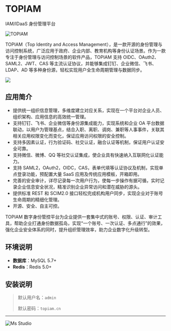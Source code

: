 # TOPIAM

IAM/IDaaS 身份管理平台

![TOPIAM](https://file.lifebus.top/imgs/topiam_ce_cover.png)

TOPIAM（Top Identity and Access Management），是一款开源的身份管理与访问控制系统，广泛应用于政府、企业内部、教育机构等身份认证场景。作为一款专注于身份管理与访问控制场景的软件产品，TOPIAM
支持 OIDC、OAuth2、SAML2、JWT、CAS 等主流认证协议，并能够集成钉钉、企业微信、飞书、LDAP、AD 等多种身份源，轻松实现用户全生命周期管理与数据同步。

![](https://img.shields.io/badge/%E6%96%B0%E7%96%86%E8%90%8C%E6%A3%AE%E8%BD%AF%E4%BB%B6%E5%BC%80%E5%8F%91%E5%B7%A5%E4%BD%9C%E5%AE%A4-%E6%8F%90%E4%BE%9B%E6%8A%80%E6%9C%AF%E6%94%AF%E6%8C%81-blue)

## 应用简介

+ 提供统一组织信息管理，多维度建立对应关系，实现在一个平台对企业人员、组织架构、应用信息的高效统一管理。
+ 支持钉钉、飞书、企业微信等身份源集成能力，实现系统和企业 OA
  平台数据联动，以用户为管理基点，结合入职、离职、调岗、兼职等人事事件，关联其相关应用权限变化而变化，保证应用访问权限的安全控制。
+ 支持多因素认证，行为验证码、社交认证，融合认证等机制，保证用户认证安全可靠。
+ 支持微信、微博、QQ 等社交认证集成，使企业具有快速纳入互联网化认证能力。
+ 支持 SAML2，OAuth2，OIDC，CAS，表单代填等认证协议及机制，实现单点登录功能，预配置大量 SaaS 应用及传统应用模板，开箱即用。
+ 完善的安全审计，详尽记录每一次用户行为，使每一步操作有据可循，实时记录企业信息安全状况，精准识别企业异常访问和潜在威胁的源头。
+ 提供标准 REST 和 SCIM2.0 接口轻松完成机构用户同步，实现企业对于账号生命周期的精细化管理。
+ 开源、安全、自主可控。

TOPIAM 数字身份管控平台为企业提供一套集中式的账号、权限、认证、审计工具，帮助企业打通身份数据孤岛，实现“一个账号、一次认证、多点通行”的效果，强化企业安全体系的同时，提升组织管理效率，助力企业数字化升级转型。

## 环境说明

+ **数据库**：MySQL 5.7+
+ **Redis**：Redis 5.0+

## 安装说明

> 默认用户名：`admin`
>
> 默认密码：`topiam.cn`

---

![Ms Studio](https://file.lifebus.top/imgs/ms_blank_001.png)
